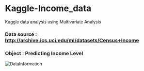 # Kaggle-Income_data
Kaggle data analysis using Multivariate Analysis


### Data source : http://archive.ics.uci.edu/ml/datasets/Census+Income
### Object : Predicting Income Level

![DataInformation](http://postfiles5.naver.net/MjAxNzA4MjlfMTgw/MDAxNTA0MDEyNTM4NDMz.6tN4YHln4JCKahv-aqM1qxQMO7AUxzxsHZexRFaAKCAg.4kkfDoefrrYWNb2qQjf_Vt8tGRvJx00vleczU-H6Ptwg.PNG.o_oaill/test.png?type=w1)
